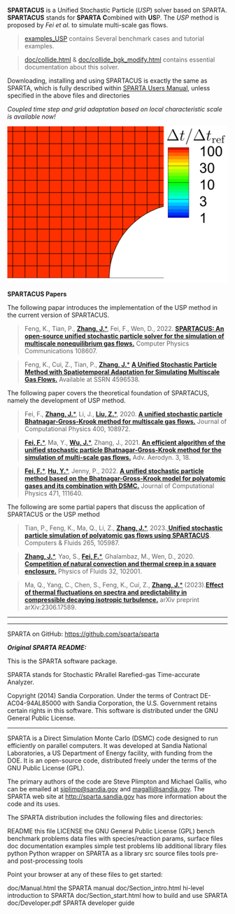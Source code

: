 **SPARTACUS** is a Unified Stochastic Particle (*USP*) solver based on SPARTA.
**SPARTACUS** stands for **SPARTA** **C**ombined with **US**P.
The *USP* method is proposed by *Fei et al.* to simulate multi-scale gas flows.

> [examples_USP](./examples_USP/) contains Several benchmark cases and tutorial examples.

> [doc/collide.html](./doc/collide.html) & [doc/collide_bgk_modify.html](./doc/collide_bgk_modify.html)  contains essential documentation about this solver.

Downloading, installing and using SPARTACUS is exactly the same as SPARTA, which is fully described within [SPARTA Users Manual](https://sparta.github.io/doc/Manual.html), unless specified in the above files and directories

*Coupled time step and grid adaptation based on local characteristic scale is available now!*

![](./doc/JPG/adaptation.gif)

**SPARTACUS Papers**

The following papar introduces the implementation of the USP method in the current version of SPARTACUS.

> Feng, K., Tian, P., [**Zhang, J.***](jun.zhang@buaa.edu.cn), Fei, F., Wen, D., 2022. [**SPARTACUS: An open-source unified stochastic particle solver for the simulation of multiscale nonequilibrium gas flows.**](https://doi.org/10.1016/j.cpc.2022.108607) Computer Physics Communications 108607. 

> Feng, K., Cui, Z., Tian, P., [**Zhang, J.***](jun.zhang@buaa.edu.cn) [**A Unified Stochastic Particle Method with Spatiotemporal Adaptation for Simulating Multiscale Gas Flows.**](http://dx.doi.org/10.2139/ssrn.4596538) Available at SSRN 4596538.


The following paper covers the theoretical foundation of SPARTACUS, namely the development of USP method.

> Fei, F., [**Zhang, J.***](jun.zhang@buaa.edu.cn), Li, J., [**Liu, Z.***](zliu@hust.edu.cn), 2020. [**A unified stochastic particle Bhatnagar-Gross-Krook method for multiscale gas flows.**](https://doi.org/10.1016/j.jcp.2019.108972) Journal of Computational Physics 400, 108972. 

> [**Fei, F.***](ffei@hust.edu.cn), Ma, Y., [**Wu, J.***](jiewu@hust.edu.cn), Zhang, J., 2021. [**An efficient algorithm of the unified stochastic particle Bhatnagar-Gross-Krook method for the simulation of multi-scale gas flows.**](https://doi.org/10.1186/s42774-021-00069-8) Adv. Aerodyn. 3, 18. 

> [**Fei, F.***](ffei@hust.edu.cn), [**Hu, Y.***](yhu@imech.ac.cn), Jenny, P., 2022. [**A unified stochastic particle method based on the Bhatnagar-Gross-Krook model for polyatomic gases and its combination with DSMC.**](https://doi.org/10.1016/j.jcp.2022.111640) Journal of Computational Physics 471, 111640. 

The following are some partial papers that discuss the application of SPARTACUS or the USP method

> Tian, P., Feng, K., Ma, Q., Li, Z., [**Zhang, J.***](jun.zhang@buaa.edu.cn), 2023.[ **Unified stochastic particle simulation of polyatomic gas flows using SPARTACUS**](https://doi.org/10.1016/j.compfluid.2023.105987). Computers & Fluids 265, 105987. 

> [**Zhang, J.***](jun.zhang@buaa.edu.cn), Yao, S., [**Fei, F.***](ffei@hust.edu.cn), Ghalambaz, M., Wen, D., 2020. [**Competition of natural convection and thermal creep in a square enclosure.**](https://doi.org/10.1063/5.0022260) Physics of Fluids 32, 102001. 

> Ma, Q., Yang, C., Chen, S., Feng, K., Cui, Z., [**Zhang, J.***](jun.zhang@buaa.edu.cn) (2023).[**Effect of thermal fluctuations on spectra and predictability in compressible decaying isotropic turbulence.**](
https://doi.org/10.48550/arXiv.2306.17589) arXiv preprint arXiv:2306.17589.

----------------------------------------------------------------------
----------------------------------------------------------------------

SPARTA on GitHub: https://github.com/sparta/sparta 


***Original SPARTA README:***



This is the SPARTA software package.

SPARTA stands for Stochastic PArallel Rarefied-gas Time-accurate
Analyzer.

Copyright (2014) Sandia Corporation.  Under the terms of Contract
DE-AC04-94AL85000 with Sandia Corporation, the U.S. Government retains
certain rights in this software.  This software is distributed under
the GNU General Public License.

----------------------------------------------------------------------

SPARTA is a Direct Simulation Monte Carlo (DSMC) code designed to run
efficiently on parallel computers.  It was developed at Sandia
National Laboratories, a US Department of Energy facility, with
funding from the DOE.  It is an open-source code, distributed freely
under the terms of the GNU Public License (GPL).

The primary authors of the code are Steve Plimpton and Michael Gallis,
who can be emailed at sjplimp@sandia.gov and magalli@sandia.gov.  The
SPARTA web site at http://sparta.sandia.gov has more information about
the code and its uses.

The SPARTA distribution includes the following files and directories:

README			   this file
LICENSE			   the GNU General Public License (GPL)
bench                      benchmark problems
data                       files with species/reaction params, surface files
doc                        documentation
examples                   simple test problems
lib                        additional library files
python                     Python wrapper on SPARTA as a library
src                        source files
tools                      pre- and post-processing tools

Point your browser at any of these files to get started:

doc/Manual.html	           the SPARTA manual
doc/Section_intro.html	   hi-level introduction to SPARTA
doc/Section_start.html	   how to build and use SPARTA
doc/Developer.pdf          SPARTA developer guide
